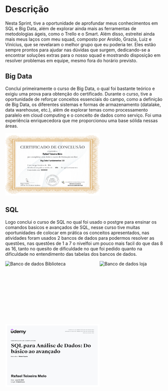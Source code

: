 # Descrição

Nesta Sprint, tive a oportunidade de aprofundar meus conhecimentos em SQL e Big Data, além de explorar ainda mais as ferramentas de metodologias ágeis, como o Trello e o Smart. Além disso, estreitei ainda mais meus laços com meu squad, composto por Aroldo, Grazia, Luiz e Vinícius, que se revelaram o melhor grupo que eu poderia ter. Eles estão sempre prontos para ajudar nas dúvidas que surgem, dedicando-se a encontrar soluções extras para o nosso squad e mostrando disposição em resolver problemas em equipe, mesmo fora do horário previsto.

## Big Data

Concluí primeiramente o curso de Big Data, o qual foi bastante teórico e exigiu uma prova para obtenção do certificado. Durante o curso, tive a oportunidade de reforçar conceitos essenciais do campo, como a definição de Big Data, os diferentes sistemas e formas de armazenamento (datalake, data warehouse, etc.), além de explorar temas como processamento paralelo em cloud computing e o conceito de dados como serviço. Foi uma experiência enriquecedora que me proporcionou uma base sólida nessas áreas.


<img src="/Sprint-2/Certificados/Certificado_Big_data.png" alt="Certificado_Big_data" width="300" height="200">

## SQL

Logo conclui o curso de SQL no qual foi usado o postgre para ensinar os comandos basicos e avançados de SQL, nesse curso tive muitas oportunidades de colocar em prática os conceitos apresentados, nas atividades foram usados 2 bancos de dados para podermos resolver as questões, nas questões de 1 a 7 o nivelfoi um pouco mais facil do que das 8 as 16, tanto no quesito de dificuldade no que foi pedido quanto na dificuldade no entendimento das tabelas dos bancos de dados.

<div style="display: flex;">    
    <img src="/Sprint-2/Exercicios_I_parte_1/DER_Biblioteca.png" alt="Banco de dados Biblioteca" width="300" height="200">
    <img src="/Sprint-2/Exercicios_I_parte_2/DER_Loja.png" alt="Banco de dados loja" width="300" height="200">
</div>
<img src="/Sprint-2/Certificados/Certificado_SQL.jpg" alt="Certificado_SQL" width="300" height="200">
